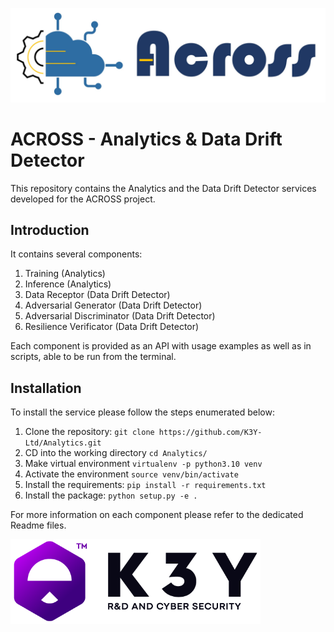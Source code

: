 ![alt text](logos/logo_across.jpg )

# ACROSS - Analytics & Data Drift Detector

This repository contains the Analytics and the Data Drift Detector services developed for the ACROSS project.

## Introduction
It contains several components:
1) Training (Analytics)
2) Inference (Analytics)
3) Data Receptor (Data Drift Detector)
4) Adversarial Generator (Data Drift Detector)
5) Adversarial Discriminator (Data Drift Detector)
6) Resilience Verificator (Data Drift Detector)

Each component is provided as an API with usage examples as well as in scripts, able to be run from the terminal.
##

## Installation
To install the service please follow the steps enumerated below:
1. Clone the repository: ``git clone https://github.com/K3Y-Ltd/Analytics.git``
2. CD into the working directory ``cd Analytics/``
3. Make virtual environment ```virtualenv -p python3.10 venv```
4. Activate the environment ``source venv/bin/activate``
5. Install the requirements: ``pip install -r requirements.txt``
6. Install the package: ``python setup.py -e .``

 For more information on each component please refer to the dedicated Readme files.


![alt text](logos/logo_k3y.png )
